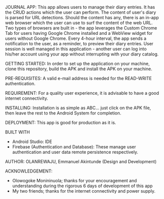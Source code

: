 JOURNAL APP:
This app allows users to manage their diary entries. It has the CRUD actions which the user can perform.
The content of user's diary is parsed for URL detections. Should the content has any, there is an in-app web browser which the
user can use to surf the content of the web URL. Two types of browsers are built in - the app leverages the Custom Chrome Tab
for users having Google Chrome installed and a WebView widget for users without Google Chrome.
Every 4-hour interval, the app sends a notification to the user, as a reminder, to preview their diary entries.
User session is well managed in this application - another user can log into his/her account using your app without interrupting with your
diary catalog.

GETTING STARTED:
In order to set up the application on your machine, clone this repository, build the APK and install the APK on your machine.

PRE-REQUISITES:
A valid e-mail address is needed for the READ-WRITE authentication.

REQUIREMENT:
For a quality user experience, it is advisable to have a good internet connectivity.

INSTALLING:
Installation is as simple as ABC... just click on the APK file, then leave the rest to the Android System for completion.

DEPLOYMENT:
This app is good for production as it is.

BUILT WITH
- Android Studio: IDE
- Firebase (Authentication and Database): These manage user authentication and user data remote persistence respectively.

AUTHOR:
OLANREWAJU, Emmanuel Akintunde (Design and Development)

ACKNOWLEDGEMENT:
- Olowogoke Monininuola; thanks for your encouragement and understanding during the rigorous 6 days of development of this app
- My two friends; thanks for the internet connectivity and power supply.
